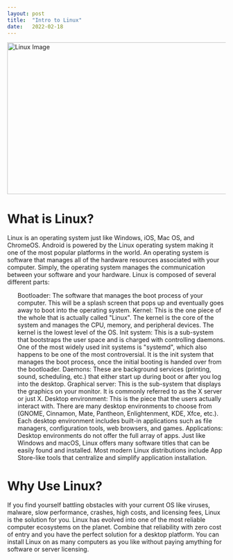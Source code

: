 ```yaml
---
layout: post
title:  "Intro to Linux"
date:   2022-02-18
---
```

<html>
<head>
<meta charset="utf-8">
<title>Intro to Linux</title>
<style></style>
</head>
<body>
<img src="https://visualitynq.com/storage/2021/03/logo-linux.png" alt="Linux Image" width="600" height="350">
<h1>What is Linux?</h1>
<p>Linux is an operating system just like Windows, iOS, Mac OS, and ChromeOS. Android is powered by the Linux operating system making it one of the most popular platforms in the world. An operating system is software that manages all of the hardware resources associated with your computer. Simply, the operating system manages the communication between your software and your hardware. Linux is composed of several different parts:</p>
<ul>
    <il>Bootloader: The software that manages the boot process of your computer. This will be a splash screen that pops up and eventually goes away to boot into the operating system.</il>
    <il>Kernel: This is the one piece of the whole that is actually called "Linux". The kernel is the core of the system and manages the CPU, memory, and peripheral devices. The kernel is the lowest level of the OS.</il>
    <il>Init system: This is a sub-system that bootstraps the user space and is charged with controlling daemons. One of the most widely used init systems is "systemd", which also happens to be one of the most controversial. It is the init system that manages the boot process, once the initial booting is handed over from the bootloader.</il>
    <il>Daemons: These are background services (printing, sound, scheduling, etc.) that either start up during boot or after you log into the desktop.</il>
    <il>Graphical server: This is the sub-system that displays the graphics on your monitor. It is commonly referred to as the X server or just X.</il>
    <il>Desktop environment: This is the piece that the users actually interact with. There are many desktop environments to choose from (GNOME, Cinnamon, Mate, Pantheon, Enlightenment, KDE, Xfce, etc.). Each desktop environment includes built-in applications such as file managers, configuration tools, web browsers, and games.</il>
    <il>Applications: Desktop environments do not offer the full array of apps. Just like Windows and macOS, Linux offers many software titles that can be easily found and installed. Most modern Linux distributions include App Store-like tools that centralize and simplify application installation.</il>
</ul>
<h1>Why Use Linux?</h1>
<p>
If you find yourself battling obstacles with your current OS like viruses, malware, slow performance, crashes, high costs, and licensing fees, Linux is the solution for you. Linux has evolved into one of the most reliable computer ecosystems on the planet. Combine that reliability with zero cost of entry and you have the perfect solution for a desktop platform. You can install Linux on as many computers as you like without paying amything for software or server licensing.</p>
</body>
</html>